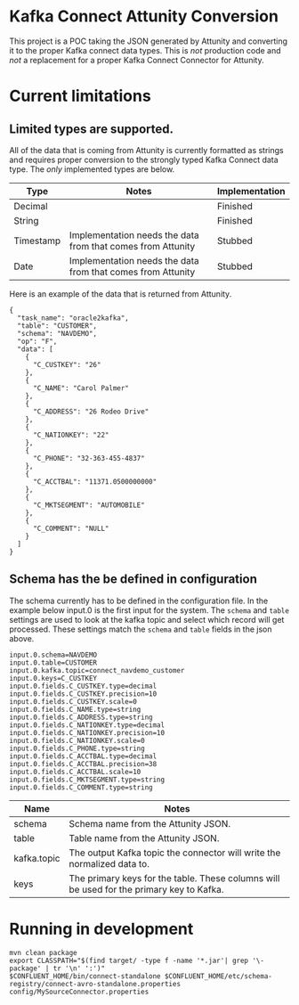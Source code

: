 
# Kafka Connect Attunity Conversion

This project is a POC taking the JSON generated by Attunity and converting it to the proper Kafka connect data types. This is *not* production code and *not* a replacement for a proper Kafka Connect Connector for Attunity.

# Current limitations

## Limited types are supported. 

All of the data that is coming from Attunity is currently formatted as strings and requires proper conversion to the strongly typed Kafka Connect data type. The *only* implemented types are below.


| Type      | Notes                                                       | Implementation |
|-----------|-------------------------------------------------------------|----------------|
| Decimal   |                                                             | Finished       |
| String    |                                                             | Finished       |
| Timestamp | Implementation needs the data from that comes from Attunity | Stubbed        |
| Date      | Implementation needs the data from that comes from Attunity | Stubbed        |

Here is an example of the data that is returned from Attunity. 

```
{
  "task_name": "oracle2kafka",
  "table": "CUSTOMER",
  "schema": "NAVDEMO",
  "op": "F",
  "data": [
    {
      "C_CUSTKEY": "26"
    },
    {
      "C_NAME": "Carol Palmer"
    },
    {
      "C_ADDRESS": "26 Rodeo Drive"
    },
    {
      "C_NATIONKEY": "22"
    },
    {
      "C_PHONE": "32-363-455-4837"
    },
    {
      "C_ACCTBAL": "11371.0500000000"
    },
    {
      "C_MKTSEGMENT": "AUTOMOBILE"
    },
    {
      "C_COMMENT": "NULL"
    }
  ]
}
```

## Schema has the be defined in configuration

The schema currently has to be defined in the configuration file. In the example below input.0 is the first input for the system. The `schema` and `table` settings are used to look at the kafka topic and select which record will get processed. These settings 
match the `schema` and `table` fields in the json above.   

```
input.0.schema=NAVDEMO
input.0.table=CUSTOMER
input.0.kafka.topic=connect_navdemo_customer
input.0.keys=C_CUSTKEY
input.0.fields.C_CUSTKEY.type=decimal
input.0.fields.C_CUSTKEY.precision=10
input.0.fields.C_CUSTKEY.scale=0
input.0.fields.C_NAME.type=string
input.0.fields.C_ADDRESS.type=string
input.0.fields.C_NATIONKEY.type=decimal
input.0.fields.C_NATIONKEY.precision=10
input.0.fields.C_NATIONKEY.scale=0
input.0.fields.C_PHONE.type=string
input.0.fields.C_ACCTBAL.type=decimal
input.0.fields.C_ACCTBAL.precision=38
input.0.fields.C_ACCTBAL.scale=10
input.0.fields.C_MKTSEGMENT.type=string
input.0.fields.C_COMMENT.type=string
```

| Name        | Notes                                                                                    |
|-------------|------------------------------------------------------------------------------------------|
| schema      | Schema name from the Attunity JSON.                                                      |
| table       | Table name from the Attunity JSON.                                                       |
| kafka.topic | The output Kafka topic the connector will write the normalized data to.                  |
| keys        | The primary keys for the table. These columns will be used for the primary key to Kafka. |


# Running in development

```
mvn clean package
export CLASSPATH="$(find target/ -type f -name '*.jar'| grep '\-package' | tr '\n' ':')"
$CONFLUENT_HOME/bin/connect-standalone $CONFLUENT_HOME/etc/schema-registry/connect-avro-standalone.properties config/MySourceConnector.properties
```

